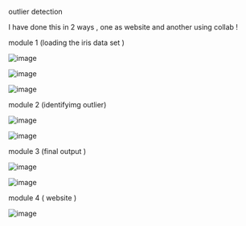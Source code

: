outlier detection 

I have done this in 2 ways , one as website and another using collab !

module 1 (loading the iris data set )

![image](https://github.com/user-attachments/assets/247c2024-69ea-4285-83b7-fde189403330)


![image](https://github.com/user-attachments/assets/c624f2ca-b6e4-4d55-a62f-e62056a0af0e)


![image](https://github.com/user-attachments/assets/d821b122-11b9-41dd-8a04-87625081a2eb)

module 2 (identifyimg outlier)

![image](https://github.com/user-attachments/assets/a45a5359-dda3-468e-b105-ccc4f3649701)


![image](https://github.com/user-attachments/assets/50d1f18f-d748-4792-a4c0-1c21ef41f0f2)

module 3 (final output )

![image](https://github.com/user-attachments/assets/4bc2ef5f-6ec8-458c-8d84-07540a57459a)


![image](https://github.com/user-attachments/assets/bf8ec282-8f9a-4266-8ea2-015f524f199e)

module 4 ( website )

![image](https://github.com/user-attachments/assets/e1a08017-6480-4c1c-a03c-f4e0edd1e2b4)

